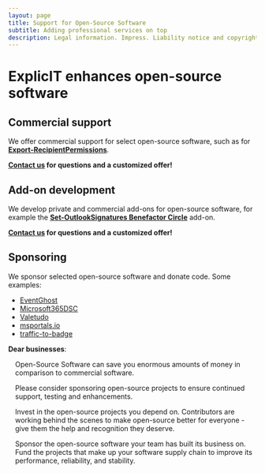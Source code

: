 ```yaml
---
layout: page
title: Support for Open-Source Software
subtitle: Adding professional services on top
description: Legal information. Impress. Liability notice and copyright. Brands and trademarks. General terms and conditions. Allgemeine Geschäftsbedingungen. Privacy policy.
---
```

# ExplicIT enhances open-source software

## Commercial support
We offer commercial support for select open-source software, such as for <strong><a href="/open-source/Export-RecipientPermissions">Export-RecipientPermissions</a></strong>.

<strong><a href="mailto:welcome@explicitconsulting.at">Contact us</a> for questions and a customized offer!</strong>

## Add-on development
We develop private and commercial add-ons for open-source software, for example the <strong><a href="/open-source/Set-OutlookSignatures">Set-OutlookSignatures Benefactor Circle</a></strong> add-on.

<strong><a href="mailto:welcome@explicitconsulting.at">Contact us</a> for questions and a customized offer!</strong>

## Sponsoring
We sponsor selected open-source software and donate code. Some examples:
- [EventGhost](https://github.com/EventGhost/EventGhost/)
- [Microsoft365DSC](https://github.com/microsoft/Microsoft365DSC)
- [Valetudo](https://github.com/Hypfer/Valetudo)
- [msportals.io](https://github.com/adamfowlerit/msportals.io)
- [traffic-to-badge](https://github.com/yi-Xu-0100/traffic-to-badge)

**Dear businesses**:  
<div style="margin-left: 1em;">
<p>Open-Source Software can save you enormous amounts of money in comparison to commercial software.</p>
<p>Please consider sponsoring open-source projects to ensure continued support, testing and enhancements.</p>
<p>Invest in the open-source projects you depend on. Contributors are working behind the scenes to make open-source better for everyone - give them the help and recognition they deserve.</p>
<p>Sponsor the open-source software your team has built its business on. Fund the projects that make up your software supply chain to improve its performance, reliability, and stability.</p>
</div>



